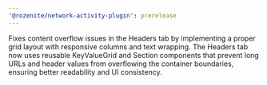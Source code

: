 ```yaml
---
'@rozenite/network-activity-plugin': prerelease
---
```


Fixes content overflow issues in the Headers tab by implementing a proper grid layout with responsive columns and text wrapping. The Headers tab now uses reusable KeyValueGrid and Section components that prevent long URLs and header values from overflowing the container boundaries, ensuring better readability and UI consistency.
